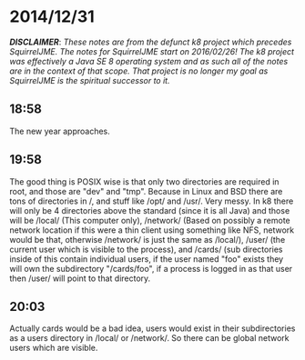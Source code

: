 # 2014/12/31

***DISCLAIMER***: _These notes are from the defunct k8 project which_
_precedes SquirrelJME. The notes for SquirrelJME start on 2016/02/26!_
_The k8 project was effectively a Java SE 8 operating system and as such_
_all of the notes are in the context of that scope. That project is no_
_longer my goal as SquirrelJME is the spiritual successor to it._

## 18:58

The new year approaches.

## 19:58

The good thing is POSIX wise is that only two directories are required in
root, and those are "dev" and "tmp". Because in Linux and BSD there are tons
of directories in /, and stuff like /opt/ and /usr/. Very messy. In k8 there
will only be 4 directories above the standard (since it is all Java) and those
will be /local/ (This computer only), /network/ (Based on possibly a remote
network location if this were a thin client using something like NFS, network
would be that, otherwise /network/ is just the same as /local/), /user/ (the
current user which is visible to the process), and /cards/ (sub directories
inside of this contain individual users, if the user named "foo" exists they
will own the subdirectory "/cards/foo", if a process is logged in as that user
then /user/ will point to that directory.

## 20:03

Actually cards would be a bad idea, users would exist in their subdirectories
as a users directory in /local/ or /network/. So there can be global network
users which are visible.

